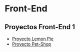 # Front-End
## Proyectos Front-End 1
<ul>
  <li><a href="https://fedefpaz.github.io/Front-End/LemonPie" target="_blank">Proyecto Lemon Pie</a></li> 
  <li><a href="https://fedefpaz.github.io/Front-End/Pet-Shop" target="_blank">Proyecto Pet-Shop</a></li>
</ul>
